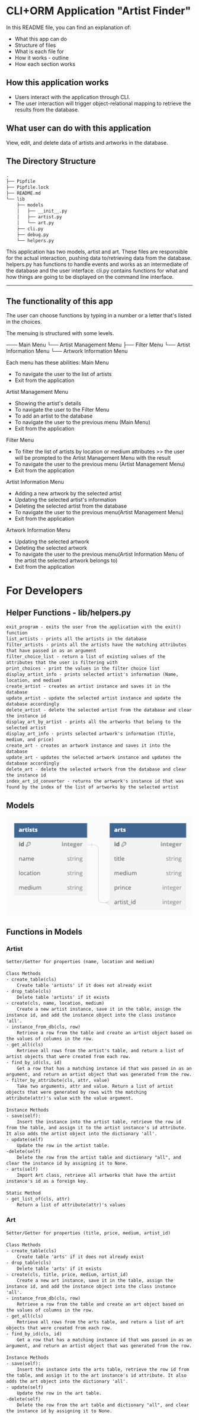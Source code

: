 # CLI+ORM Application "Artist Finder"

In this README file, you can find an explanation of:
* What this app can do
* Structure of files
* What is each file for
* How it works  - outline
* How each section works

## How this application works
- Users interact with the application through CLI.
- The user interaction will trigger object-relational mapping to retrieve the results from the database.

## What user can do with this application
View, edit, and delete data of artists and artworks in the database.

## The Directory Structure

```console
.
├── Pipfile
├── Pipfile.lock
├── README.md
└── lib
    ├── models
    │   ├── __init__.py
    │   ├── artist.py
    │   └── art.py
    ├── cli.py
    ├── debug.py
    └── helpers.py
```

This application has two models, artist and art. These files are responsible for the actual interaction, pushing data to/retrieving data from the database.
helpers.py has functions to handle events and works as an intermediate of the database and the user interface.
cli.py contains functions for what and how things are going to be displayed on the command line interface.

---

## The functionality of this app
The user can choose functions by typing in a number or a letter that's listed in the choices.

The menuing is structured with some levels.

─── Main Menu
    └── Artist Management Menu
        ├── Filter Menu
        └── Artist Information Menu
            └── Artwork Information Menu

Each menu has these abilities:
Main Menu
 - To navigate the user to the list of artists
 - Exit from the application

Artist Management Menu
 - Showing the artist's details
 - To navigate the user to the Filter Menu
 - To add an artist to the database
 - To navigate the user to the previous menu (Main Menu)
 - Exit from the application

Filter Menu
 - To filter the list of artists by location or medium attributes >> the user will be prompted to the Artist Management Menu with the result
 - To navigate the user to the previous menu (Artist Management Menu)
 - Exit from the application

Artist Information Menu
 - Adding a new artwork by the selected artist
 - Updating the selected artist's information
 - Deleting the selected artist from the database
 - To navigate the user to the previous menu(Artist Management Menu)
 - Exit from the application

Artwork Information Menu
 - Updating the selected artwork
 - Deleting the selected artwork
 - To navigate the user to the previous menu(Artist Information Menu of the artist the selected artwork belongs to)
 - Exit from the application


# For Developers
## Helper Functions - lib/helpers.py
    exit_program - exits the user from the application with the exit() function
    list_artists - prints all the artists in the database 
    filter_artists - prints all the artists have the matching attributes that have passed in as an argument
    filter_choice_list - return a list of existing values of the attributes that the user is filtering with
    print_choices - print the values in the filter choice list
    display_artist_info - prints selected artist's information (Name, location, and medium)
    create_artist - creates an artist instance and saves it in the database
    update_artist - update the selected artist instance and update the database accordingly
    delete_artist - delete the selected artist from the database and clear the instance id
    display_art_by_artist - prints all the artworks that belong to the selected artist
    display_art_info - prints selected artwork's information (Title, medium, and price)
    create_art - creates an artwork instance and saves it into the database
    update_art - updates the selected artwork instance and updates the database accordingly
    delete_art - delete the selected artwork from the database and clear the instance id
    index_art_id_converter - returns the artwork's instance id that was found by the index of the list of artworks by the selected artist

## Models
![Alt text](image.png)

## Functions in Models
### Artist
    Setter/Getter for properties (name, location and medium)

    Class Methods
    - create_table(cls)
        Create table 'artists' if it does not already exist
    - drop_table(cls)
        Delete table 'artists' if it exists
    - create(cls, name, location, medium)
        Create a new artist instance, save it in the table, assign the instance id, and add the instance object into the class instance 'all'.
    - instance_from_db(cls, row)
        Retrieve a row from the table and create an artist object based on the values of columns in the row.
    - get_all(cls)
        Retrieve all rows from the artist's table, and return a list of artist objects that were created from each row.
    - find_by_id(cls, id)
        Get a row that has a matching instance id that was passed in as an argument, and return an artist object that was generated from the row.
    - filter_by_attribute(cls, attr, value)
        Take two arguments, attr and value. Return a list of artist objects that were generated by rows with the matching attribute(attr)'s value with the value argument.

    Instance Methods
    - save(self):
        Insert the instance into the artist table, retrieve the row id from the table, and assign it to the artist instance's id attribute. It also adds the artist object into the dictionary 'all'.
    - update(self)
        Update the row in the artist table.
    -delete(self)
        Delete the row from the artist table and dictionary "all", and clear the instance id by assigning it to None.
    - arts(self)
        Import Art class, retrieve all artworks that have the artist instance's id as a foreign key.

    Static Method
    - get_list_of(cls, attr)
        Return a list of attribute(attr)'s values

### Art
    Setter/Getter for properties (title, price, medium, artist_id)

    Class Methods
    - create_table(cls)
        Create table 'arts' if it does not already exist
    - drop_table(cls)
        Delete table 'arts' if it exists
    - create(cls, title, price, medium, artist_id)
        Create a new art instance, save it in the table, assign the instance id, and add the instance object into the class instance 'all'.
    - instance_from_db(cls, row)
        Retrieve a row from the table and create an art object based on the values of columns in the row.
    - get_all(cls)
        Retrieve all rows from the arts table, and return a list of art objects that were created from each row.
    - find_by_id(cls, id)
        Get a row that has a matching instance id that was passed in as an argument, and return an artist object that was generated from the row.

    Instance Methods
    - save(self):
        Insert the instance into the arts table, retrieve the row id from the table, and assign it to the art instance's id attribute. It also adds the art object into the dictionary 'all'.
    - update(self)
        Update the row in the art table.
    -delete(self)
        Delete the row from the art table and dictionary "all", and clear the instance id by assigning it to None.
